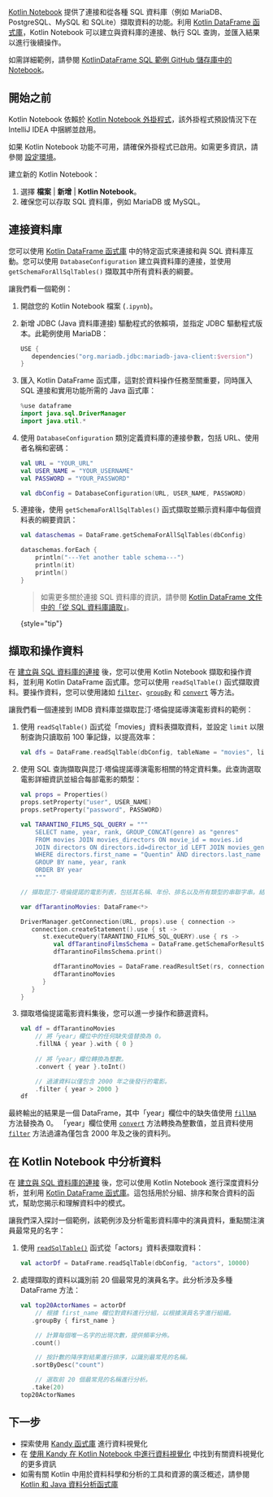 [//]: # (title: 連接並從資料庫擷取資料)

[Kotlin Notebook](kotlin-notebook-overview.md) 提供了連接和從各種 SQL 資料庫（例如 MariaDB、PostgreSQL、MySQL 和 SQLite）擷取資料的功能。利用 [Kotlin DataFrame 函式庫](https://kotlin.github.io/dataframe/gettingstarted.html)，Kotlin Notebook 可以建立與資料庫的連接、執行 SQL 查詢，並匯入結果以進行後續操作。

如需詳細範例，請參閱 [KotlinDataFrame SQL 範例 GitHub 儲存庫中的 Notebook](https://github.com/zaleslaw/KotlinDataFrame-SQL-Examples/blob/master/notebooks/imdb.ipynb)。

## 開始之前

Kotlin Notebook 依賴於 [Kotlin Notebook 外掛程式](https://plugins.jetbrains.com/plugin/16340-kotlin-notebook)，該外掛程式預設情況下在 IntelliJ IDEA 中捆綁並啟用。

如果 Kotlin Notebook 功能不可用，請確保外掛程式已啟用。如需更多資訊，請參閱 [設定環境](kotlin-notebook-set-up-env.md)。

建立新的 Kotlin Notebook：

1. 選擇 **檔案** | **新增** | **Kotlin Notebook**。
2. 確保您可以存取 SQL 資料庫，例如 MariaDB 或 MySQL。

## 連接資料庫

您可以使用 [Kotlin DataFrame 函式庫](https://kotlin.github.io/dataframe/gettingstarted.html) 中的特定函式來連接和與 SQL 資料庫互動。您可以使用 `DatabaseConfiguration` 建立與資料庫的連接，並使用 `getSchemaForAllSqlTables()` 擷取其中所有資料表的綱要。

讓我們看一個範例：

1. 開啟您的 Kotlin Notebook 檔案 (`.ipynb`)。
2. 新增 JDBC (Java 資料庫連接) 驅動程式的依賴項，並指定 JDBC 驅動程式版本。此範例使用 MariaDB：

   ```kotlin
   USE {
      dependencies("org.mariadb.jdbc:mariadb-java-client:$version")
   }
   ```

3. 匯入 Kotlin DataFrame 函式庫，這對於資料操作任務至關重要，同時匯入 SQL 連接和實用功能所需的 Java 函式庫：

   ```kotlin
   %use dataframe
   import java.sql.DriverManager
   import java.util.*
   ```

4. 使用 `DatabaseConfiguration` 類別定義資料庫的連接參數，包括 URL、使用者名稱和密碼：

   ```kotlin
   val URL = "YOUR_URL"
   val USER_NAME = "YOUR_USERNAME"
   val PASSWORD = "YOUR_PASSWORD"
   
   val dbConfig = DatabaseConfiguration(URL, USER_NAME, PASSWORD)
   ```

5. 連接後，使用 `getSchemaForAllSqlTables()` 函式擷取並顯示資料庫中每個資料表的綱要資訊：

   ```kotlin
   val dataschemas = DataFrame.getSchemaForAllSqlTables(dbConfig)
   
   dataschemas.forEach { 
       println("---Yet another table schema---")
       println(it)
       println()
   }
   ```

   > 如需更多關於連接 SQL 資料庫的資訊，請參閱 [Kotlin DataFrame 文件中的「從 SQL 資料庫讀取」](https://kotlin.github.io/dataframe/readsqldatabases.html)。
   > 
   {style="tip"}

## 擷取和操作資料

在 [建立與 SQL 資料庫的連接](#connect-to-database) 後，您可以使用 Kotlin Notebook 擷取和操作資料，並利用 Kotlin DataFrame 函式庫。您可以使用 `readSqlTable()` 函式擷取資料。要操作資料，您可以使用諸如 [`filter`](https://kotlin.github.io/dataframe/filter.html)、[`groupBy`](https://kotlin.github.io/dataframe/groupby.html) 和 [`convert`](https://kotlin.github.io/dataframe/convert.html) 等方法。

讓我們看一個連接到 IMDB 資料庫並擷取昆汀·塔倫提諾導演電影資料的範例：

1. 使用 `readSqlTable()` 函式從「movies」資料表擷取資料，並設定 `limit` 以限制查詢只讀取前 100 筆記錄，以提高效率：

   ```kotlin
   val dfs = DataFrame.readSqlTable(dbConfig, tableName = "movies", limit = 100)
   ```

2. 使用 SQL 查詢擷取與昆汀·塔倫提諾導演電影相關的特定資料集。此查詢選取電影詳細資訊並組合每部電影的類型：

   ```kotlin
   val props = Properties()
   props.setProperty("user", USER_NAME)
   props.setProperty("password", PASSWORD)
   
   val TARANTINO_FILMS_SQL_QUERY = """
       SELECT name, year, rank, GROUP_CONCAT(genre) as "genres"
       FROM movies JOIN movies_directors ON movie_id = movies.id
       JOIN directors ON directors.id=director_id LEFT JOIN movies_genres ON movies.id = movies_genres.movie_id
       WHERE directors.first_name = "Quentin" AND directors.last_name = "Tarantino"
       GROUP BY name, year, rank
       ORDER BY year
       """
   
   // 擷取昆汀·塔倫提諾的電影列表，包括其名稱、年份、排名以及所有類型的串聯字串。結果按名稱、年份、排名分組，並按年份排序。
   
   var dfTarantinoMovies: DataFrame<*>
   
   DriverManager.getConnection(URL, props).use { connection ->
      connection.createStatement().use { st ->
         st.executeQuery(TARANTINO_FILMS_SQL_QUERY).use { rs ->
            val dfTarantinoFilmsSchema = DataFrame.getSchemaForResultSet(rs, connection)
            dfTarantinoFilmsSchema.print()
   
            dfTarantinoMovies = DataFrame.readResultSet(rs, connection)
            dfTarantinoMovies
         }
      }
   }
   ```

3. 擷取塔倫提諾電影資料集後，您可以進一步操作和篩選資料。

   ```kotlin
   val df = dfTarantinoMovies
       // 將「year」欄位中的任何缺失值替換為 0。
       .fillNA { year }.with { 0 }
       
       // 將「year」欄位轉換為整數。
       .convert { year }.toInt()
   
       // 過濾資料以僅包含 2000 年之後發行的電影。
       .filter { year > 2000 }
   df
   ```

最終輸出的結果是一個 DataFrame，其中「year」欄位中的缺失值使用 [`fillNA`](https://kotlin.github.io/dataframe/fill.html#fillna) 方法替換為 0。 「year」欄位使用 [`convert`](https://kotlin.github.io/dataframe/convert.html) 方法轉換為整數值，並且資料使用 [`filter`](https://kotlin.github.io/dataframe/filter.html) 方法過濾為僅包含 2000 年及之後的資料列。

## 在 Kotlin Notebook 中分析資料

在 [建立與 SQL 資料庫的連接](#connect-to-database) 後，您可以使用 Kotlin Notebook 進行深度資料分析，並利用 [Kotlin DataFrame 函式庫](https://kotlin.github.io/dataframe/gettingstarted.html)。這包括用於分組、排序和聚合資料的函式，幫助您揭示和理解資料中的模式。

讓我們深入探討一個範例，該範例涉及分析電影資料庫中的演員資料，重點關注演員最常見的名字：

1. 使用 [`readSqlTable()`](https://kotlin.github.io/dataframe/readsqldatabases.html#reading-specific-tables) 函式從「actors」資料表擷取資料：

   ```kotlin
   val actorDf = DataFrame.readSqlTable(dbConfig, "actors", 10000)
   ```

2. 處理擷取的資料以識別前 20 個最常見的演員名字。此分析涉及多種 DataFrame 方法：

   ```kotlin
   val top20ActorNames = actorDf
       // 根據 first_name 欄位對資料進行分組，以根據演員名字進行組織。
      .groupBy { first_name }
   
       // 計算每個唯一名字的出現次數，提供頻率分佈。
      .count()
   
       // 按計數的降序對結果進行排序，以識別最常見的名稱。
      .sortByDesc("count")
   
       // 選取前 20 個最常見的名稱進行分析。
      .take(20)
   top20ActorNames
   ```

## 下一步

* 探索使用 [Kandy 函式庫](https://kotlin.github.io/kandy/examples.html) 進行資料視覺化
* 在 [使用 Kandy 在 Kotlin Notebook 中進行資料視覺化](data-analysis-visualization.md) 中找到有關資料視覺化的更多資訊
* 如需有關 Kotlin 中用於資料科學和分析的工具和資源的廣泛概述，請參閱 [Kotlin 和 Java 資料分析函式庫](data-analysis-libraries.md)
